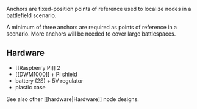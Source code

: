 Anchors are fixed-position points of reference used to localize nodes in a
battlefield scenario.

A minimum of three anchors are required as points of reference in a
scenario. More anchors will be needed to cover large battlespaces.

Hardware
--------

* [[Raspberry Pi]] 2
* [[DWM1000]] + Pi shield
* battery (2S) + 5V regulator
* plastic case

See also other [[hardware|Hardware]] node designs.
